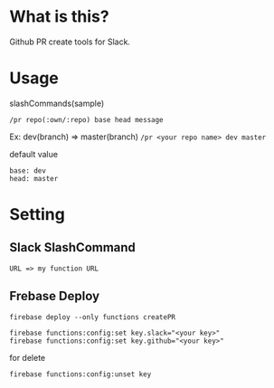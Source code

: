 # What is this?
Github PR create tools for Slack.

# Usage

slashCommands(sample)

`/pr repo(:own/:repo) base head message`

Ex: dev(branch) => master(branch)
`/pr <your repo name> dev master`

default value
```
base: dev
head: master
```

# Setting

## Slack SlashCommand
`URL => my function URL`

## Frebase Deploy

```$xslt
firebase deploy --only functions createPR
```

```
firebase functions:config:set key.slack="<your key>"
firebase functions:config:set key.github="<your key>"
```

for delete
```
firebase functions:config:unset key
```